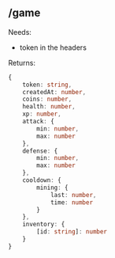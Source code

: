 ## /game

Needs:  
  - token in the headers  
  
Returns:  
```ts
{
    token: string,
    createdAt: number,
    coins: number,
    health: number,
    xp: number,
    attack: {
        min: number,
        max: number
    },
    defense: {
        min: number,
        max: number
    },
    cooldown: {
        mining: {
            last: number,
            time: number
        }
    },
    inventory: {
        [id: string]: number
    }
}
```